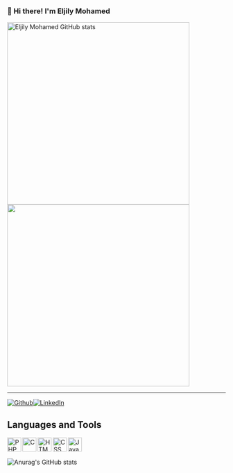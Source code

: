 

### 👋 Hi there! I'm Eljily Mohamed


<p align="left">
  <a href="https://github.com/hamade-kj"><img src="https://github-readme-stats.vercel.app/api?username=hamade-kj&show_icons=true&hide=&count_private=true&title_color=000&text_color=000&icon_color=000&bg_color=800000&hide_border=true&show_icons=true" alt="Eljily Mohamed GitHub stats" width="420px">
  <a href="https://github.com/hamade-kj"><img src="https://github-readme-streak-stats.herokuapp.com/?user=hamade-kj&stroke=000&background=white&ring=000&fire=000&currStreakNum=000&currStreakLabel=000&sideNums=000&sideLabels=000&dates=000&hide_border=true" width="420px">
  </a>
</p>

---

<p><a href="https://github.com/hamade-kj" target="_blank"><img alt="Github" src="https://img.shields.io/badge/GitHub-%2312100E.svg?&style=for-the-badge&logo=Github&logoColor=white" /></a><a href="https://www.linkedin.com/in/el-jily-mohamed-6b9405228/" target="_blank"><img alt="LinkedIn" src="https://img.shields.io/badge/linkedin-%230077B5.svg?&style=for-the-badge&logo=linkedin&logoColor=white" /></a>
</p>


## Languages and Tools 
<img align="left" alt="PHP" width="32px" src="https://encrypted-tbn0.gstatic.com/images?q=tbn:ANd9GcRgdvwSG-A2_lmj6dmbsro7-gqEIxyNzLW0LA&usqp=CAU" /> 
<img align="left" alt="C" width="32px" src="https://img.icons8.com/color/344/c-programming.png" /> 
<img align="left" alt="HTML" width="32px" src="https://img.icons8.com/color/344/html-5--v1.png" />
<img align="left" alt="CSS" width="32px" src="https://img.icons8.com/color/344/css3.png"/>  
<img align="left" alt="JavaScript" width="32px" src="https://img.icons8.com/color/344/javascript--v1.png" /> <br /> <br /> 



![Anurag's GitHub stats](https://github-readme-stats.vercel.app/api?username=hamade-kj&show_icons=true&theme=radical&count_private=true)



